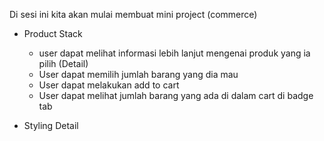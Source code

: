 Di sesi ini kita akan mulai membuat mini project (commerce)

- Product Stack

  - user dapat melihat informasi lebih lanjut mengenai produk yang ia pilih (Detail)
  - User dapat memilih jumlah barang yang dia mau
  - User dapat melakukan add to cart
  - User dapat melihat jumlah barang yang ada di dalam cart di badge tab

- Styling Detail
